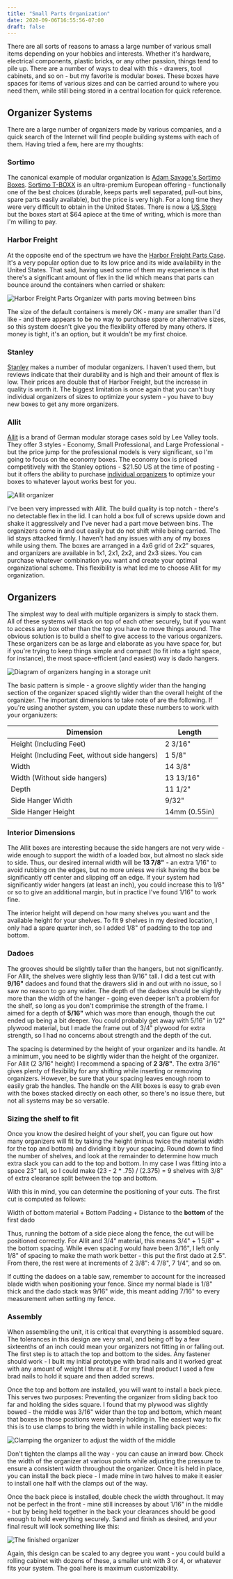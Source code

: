 ```yaml
---
title: "Small Parts Organization"
date: 2020-09-06T16:55:56-07:00
draft: false
---
```

There are all sorts of reasons to amass a large number of various small items depending on your hobbies and interests.  Whether it's hardware, electrical components, plastic bricks, or any other passion, things tend to pile up.  There are a number of ways to deal with this - drawers, tool cabinets, and so on - but my favorite is modular boxes.  These boxes have spaces for items of various sizes and can be carried around to where you need them, while still being stored in a central location for quick reference.

## Organizer Systems

There are a large number of organizers made by various companies, and a quick search of the Internet will find people building systems with each of them.  Having tried a few, here are my thoughts:

### Sortimo

The canonical example of modular organization is [Adam Savage's Sortimo Boxes](https://www.youtube.com/watch?v=1OPSbF6kM9k).  [Sortimo T-BOXX](https://www.mysortimo.com/) is an ultra-premium European offering - functionally one of the best choices (durable, keeps parts well separated, pull-out bins, spare parts easily available), but the price is very high.  For a long time they were very difficult to obtain in the United States.  There is now a [US Store](https://www.mysortimo.us/en_US/Storage-Bins-%26-Boxes/T-BOXX-G/c/47220) but the boxes start at $64 apiece at the time of writing, which is more than I'm willing to pay.

### Harbor Freight

At the opposite end of the spectrum we have the [Harbor Freight Parts Case](https://www.harborfreight.com/tool-storage-organization/parts-storage/20-bin-medium-portable-parts-storage-case-93928.html).  It's a very popular option due to its low price and its wide availability in the United States.  That said, having used some of them my experience is that there's a significant amount of flex in the lid which means that parts can bounce around the containers when carried or shaken:

![Harbor Freight Parts Organizer with parts moving between bins](/img/harbor-freight-organizer.jpg)

The size of the default containers is merely OK - many are smaller than I'd like - and there appears to be no way to purchase spare or alternative sizes, so this system doesn't give you the flexibility offered by many others.  If money is tight, it's an option, but it wouldn't be my first choice.

### Stanley

[Stanley](https://www.stanleytools.com/products/fatmax-tools/fatmax-storage/fatmax-xl-deep-tool-organizer/fmst14520) makes a number of modular organizers.  I haven't used them, but reviews indicate that their durability and is high and their amount of flex is low.  Their prices are double that of Harbor Freight, but the increase in quality is worth it.  The biggest limitation is once again that you can't buy individual organizers of sizes to optimize your system - you have to buy new boxes to get any more organizers.

### Allit

[Allit](https://www.leevalley.com/en-us/shop/hardware/storage-and-organization/containers/70869-allit-modular-storage-cases) is a brand of German modular storage cases sold by Lee Valley tools.  They offer 3 styles - Economy, Small Professional, and Large Professional - but the price jump for the professional models is very significant, so I'm going to focus on the economy boxes.  The economy box is priced competitively with the Stanley options - $21.50 US at the time of posting - but it offers the ability to purchase [individual organizers](https://www.leevalley.com/en-us/shop/hardware/storage-and-organization/containers/70893-allit-insert-bins) to optimize your boxes to whatever layout works best for you.

![Allit organizer](/img/allit.jpg)

I've been very impressed with Allit.  The build quality is top notch - there's no detectable flex in the lid.  I can hold a box full of screws upside down and shake it aggressively and I've never had a part move between bins.  The organizers come in and out easily but do not shift while being carried.  The lid stays attacked firmly.  I haven't had any issues with any of my boxes while using them.  The boxes are arranged in a 4x6 grid of 2x2" squares, and organizers are available in 1x1, 2x1, 2x2, and 2x3 sizes.  You can purchase whatever combination you want and create your optimal organizational scheme.  This flexibility is what led me to choose Allit for my organization.

## Organizers

The simplest way to deal with multiple organizers is simply to stack them.  All of these systems will stack on top of each other securely, but if you want to access any box other than the top you have to move things around.  The obvious solution is to build a shelf to give access to the various organizers.  These organizers can be as large and elaborate as you have space for, but if you're trying to keep things simple and compact (to fit into a tight space, for instance), the most space-efficient (and easiest) way is dado hangers.

![Diagram of organizers hanging in a storage unit](/img/organizer-concept.png)

The basic pattern is simple - a groove slightly wider than the hanging section of the organizer spaced slightly wider than the overall height of the organizer.  The important dimensions to take note of are the following.  If you're using another system, you can update these numbers to work with your organiuzers:

| Dimension | Length |
| --------- | ------ |
| Height (Including Feet) | 2 3/16" |
| Height (Including Feet, without side hangers) | 1 5/8" |
| Width | 14 3/8" |
| Width (Without side hangers) | 13 13/16" |
| Depth | 11 1/2" |
| Side Hanger Width | 9/32" |
| Side Hanger Height | 14mm (0.55in) |

### Interior Dimensions

The Allit boxes are interesting because the side hangers are not very wide - wide enough to support the width of a loaded box, but almost no slack side to side.  Thus, our desired internal width will be **13 7/8"** - an extra 1/16" to avoid rubbing on the edges, but no more unless we risk having the box be significantly off center and slipping off an edge.  If your system had significantly wider hangers (at least an inch), you could increase this to 1/8" or so to give an additional margin, but in practice I've found 1/16" to work fine.

The interior height will depend on how many shelves you want and the available height for your shelves.  To fit 9 shelves in my desired location, I only had a spare quarter inch, so I added 1/8" of padding to the top and bottom.

### Dadoes

The grooves should be slightly taller than the hangers, but not significantly.  For Allit, the shelves were slightly less than 9/16" tall.  I did a test cut with **9/16"** dadoes and found that the drawers slid in and out with no issue, so I saw no reason to go any wider.  The depth of the dadoes should be slightly more than the width of the hanger - going even deeper isn't a problem for the shelf, so long as you don't comprimise the strength of the frame.  I aimed for a depth of **5/16"** which was more than enough, though the cut ended up being a bit deeper.  You could probably get away with 5/16" in 1/2" plywood material, but I made the frame out of 3/4" plywood for extra strength, so I had no concerns about strength and the depth of the cut.

The spacing is determined by the height of your organizer and its handle.  At a minimum, you need to be slightly wider than the height of the organizer.  For Allit (2 3/16" height) I recommend a spacing of **2 3/8"**.  The extra 3/16" gives plenty of flexibility for any shifting while inserting or removing organizers.  However, be sure that your spacing leaves enough room to easily grab the handles.  The handle on the Allit boxes is easy to grab even with the boxes stacked directly on each other, so there's no issue there, but not all systems may be so versatile.

### Sizing the shelf to fit

Once you know the desired height of your shelf, you can figure out how many organizers will fit by taking the height (minus twice the material width for the top and bottom) and dividing it by your spacing.  Round down to find the number of shelves, and look at the remainder to determine how much extra slack you can add to the top and bottom.  In my case I was fitting into a space 23" tall, so I could make (23 - 2 * .75) / (2.375) = 9 shelves with 3/8" of extra clearance split between the top and bottom.

With this in mind, you can determine the positioning of your cuts.  The first cut is computed as follows:

Width of bottom material + Bottom Padding + Distance to the **bottom** of the first dado

Thus, running the bottom of a side piece along the fence, the cut will be positioned correctly.  For Allit and 3/4" material, this means 3/4" + 1 5/8" + the bottom spacing.  While even spacing would have been 3/16", I left only 1/8" of spacing to make the math work better - this put the first dado at 2.5".  From there, the rest were at increments of 2 3/8": 4 7/8", 7 1/4", and so on.

If cutting the dadoes on a table saw, remember to account for the increased blade width when positioning your fence.  Since my normal blade is 1/8" thick and the dado stack was 9/16" wide, this meant adding 7/16" to every measurement when setting my fence.

### Assembly

When assembling the unit, it is critical that everything is assembled square.  The tolerances in this design are very small, and being off by a few sixteenths of an inch could mean your organizers not fitting in or falling out.  The first step is to attach the top and bottom to the sides.  Any fastener should work - I built my initial prototype with brad nails and it worked great with any amount of weight I threw at it.  For my final product I used a few brad nails to hold it square and then added screws.

Once the top and bottom are installed, you will want to install a back piece.  This serves two purposes: Preventing the organizer from sliding back too far and holding the sides square.  I found that my plywood was slightly bowed - the middle was 3/16" wider than the top and bottom, which meant that boxes in those positions were barely holding in.  The easiest way to fix this is to use clamps to bring the width in while installing back pieces:

![Clamping the organizer to adjust the width of the middle](/img/organizer-clamping.jpg)

Don't tighten the clamps all the way - you can cause an inward bow.  Check the width of the organizer at various points while adjusting the pressure to ensure a consistent width throughout the organizer.  Once it is held in place, you can install the back piece - I made mine in two halves to make it easier to install one half with the clamps out of the way.

Once the back piece is installed, double check the width throughout.  It may not be perfect in the front - mine still increases by about 1/16" in the middle - but by being held together in the back your clearances should be good enough to hold everything securely.  Sand and finish as desired, and your final result will look something like this:

![The finished organizer](/img/organizer-finished.jpg)

Again, this design can be scaled to any degree you want - you could build a rolling cabinet with dozens of these, a smaller unit with 3 or 4, or whatever fits your system.  The goal here is maximum customizability.